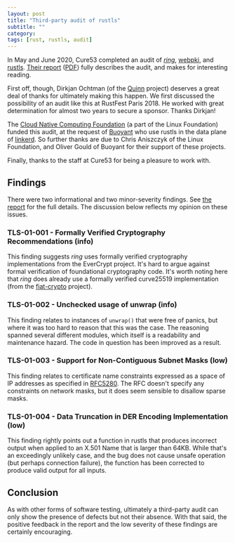 ```yaml
---
layout: post
title: "Third-party audit of rustls"
subtitle: ""
category: 
tags: [rust, rustls, audit]
---
```


In May and June 2020, Cure53 completed an audit of *[ring][]*, [webpki][], and [rustls][].
[Their report][report] ([PDF][reportpdf]) fully describes the audit, and makes for interesting reading.

First off, though, Dirkjan Ochtman (of the [Quinn][quinn] project) deserves a great deal of thanks
for ultimately making this happen.  We first discussed the possibility of an audit like this at
RustFest Paris 2018. He worked with great determination for almost two years to secure a sponsor.
Thanks Dirkjan!

The [Cloud Native Computing Foundation][cncf] (a part of the Linux Foundation) funded
this audit, at the request of [Buoyant][buoyant] who use rustls in the data plane of [linkerd][].
So further thanks are due to Chris Aniszczyk of the Linux Foundation, and Oliver Gould of Buoyant
for their support of these projects.

Finally, thanks to the staff at Cure53 for being a pleasure to work with.

## Findings
There were two informational and two minor-severity findings.  See [the report][report] for the full details.
The discussion below reflects my opinion on these issues.

### TLS-01-001 - Formally Verified Cryptography Recommendations (info)
This finding suggests *ring* uses formally verified cryptography implementations from the EverCrypt project.
It's hard to argue against formal verification of foundational cryptography code.
It's worth noting here that *ring* does already use a formally verified curve25519 implementation
(from the [fiat-crypto][] project).

### TLS-01-002 - Unchecked usage of unwrap (info)
This finding relates to instances of `unwrap()` that were free of panics, but where it was too hard
to reason that this was the case.  The reasoning spanned several different modules, which itself is
a readability and maintenance hazard.  The code in question has been improved as a result.

### TLS-01-003 - Support for Non-Contiguous Subnet Masks (low)
This finding relates to certificate name constraints expressed as a space of IP addresses as
specified in [RFC5280][].  The RFC doesn't specify any constraints on network masks, but it
does seem sensible to disallow sparse masks.

### TLS-01-004 - Data Truncation in DER Encoding Implementation (low)
This finding rightly points out a function in rustls that produces incorrect output when applied
to an X.501 Name that is larger than 64KB.  While that's an exceedingly unlikely case, and the
bug does not cause unsafe operation (but perhaps connection failure), the function has been
corrected to produce valid output for all inputs.

## Conclusion
As with other forms of software testing, ultimately a third-party audit can only show the
presence of defects but not their absence.  With that said, the positive feedback in the
report and the low severity of these findings are certainly encouraging.

[rustls]: https://github.com/ctz/rustls
[ring]: https://github.com/briansmith/ring
[webpki]: https://github.com/briansmith/webpki
[quinn]: https://github.com/djc/quinn
[reportpdf]: https://github.com/ctz/rustls/raw/master/audit/TLS-01-report.pdf
[report]: https://github.com/ctz/rustls/blob/master/audit/TLS-01-report.pdf
[cncf]: https://www.cncf.io/
[buoyant]: https://buoyant.io/
[linkerd]: https://linkerd.io/
[fiat-crypto]: https://github.com/mit-plv/fiat-crypto
[rfc5280]: https://tools.ietf.org/html/rfc5280

